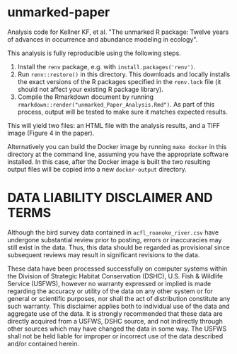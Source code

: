 # unmarked-paper

Analysis code for Kellner KF, et al. "The unmarked R package: Twelve years of advances in occurrence and abundance modeling in ecology".

This analysis is fully reproducible using the following steps.

1. Install the `renv` package, e.g. with `install.packages('renv')`.
2. Run `renv::restore()` in this directory. This downloads and locally installs the exact versions of the R packages specified in the `renv.lock` file (it should not affect your existing R package library).
3. Compile the Rmarkdown document by running `rmarkdown::render("unmarked_Paper_Analysis.Rmd")`. As part of this process, output will be tested to make sure it matches expected results.

This will yield two files: an HTML file with the analysis results, and a TIFF image (Figure 4 in the paper).

Alternatively you can build the Docker image by running `make docker` in this directory at the command line, assuming you have the appropriate software installed.
In this case, after the Docker image is built the two resulting output files will be copied into a new `docker-output` directory.

# DATA LIABILITY DISCLAIMER AND TERMS

Although the bird survey data contained in `acfl_roanoke_river.csv` have undergone substantial review prior to posting, errors or inaccuracies may still exist in the data.  Thus, this data should be regarded as provisional since subsequent reviews may result in significant revisions to the data. 

These data have been processed successfully on computer systems within the Division of Strategic Habitat Conservation (DSHC), U.S. Fish & Wildlife Service (USFWS), however no warranty expressed or implied is made regarding the accuracy or utility of the data on any other system or for general or scientific purposes, nor shall the act of distribution constitute any such warranty. This disclaimer applies both to individual use of the data and aggregate use of the data. It is strongly recommended that these data are directly acquired from a USFWS, DSHC source, and not indirectly through other sources which may have changed the data in some way. The USFWS shall not be held liable for improper or incorrect use of the data described and/or contained herein.